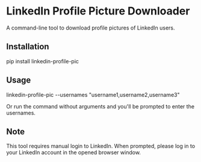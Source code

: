 # LinkedIn Profile Picture Downloader

A command-line tool to download profile pictures of LinkedIn users.

## Installation
pip install linkedin-profile-pic

## Usage
linkedin-profile-pic --usernames "username1,username2,username3"


Or run the command without arguments and you'll be prompted to enter the usernames.

## Note

This tool requires manual login to LinkedIn. When prompted, please log in to your LinkedIn account in the opened browser window.